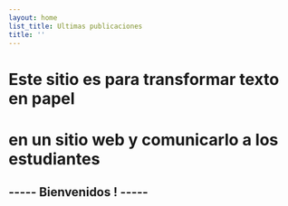 ```yaml
---
layout: home
list_title: Ultimas publicaciones
title: ''
---
```


# Este sitio es para transformar texto en papel 
# en un sitio web y comunicarlo a los estudiantes

##     -----    Bienvenidos !     -----


